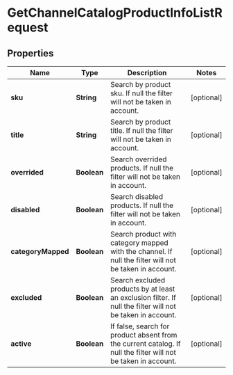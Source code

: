 
# GetChannelCatalogProductInfoListRequest

## Properties
Name | Type | Description | Notes
------------ | ------------- | ------------- | -------------
**sku** | **String** | Search by product sku. If null the filter will not be taken in account. |  [optional]
**title** | **String** | Search by product title. If null the filter will not be taken in account. |  [optional]
**overrided** | **Boolean** | Search overrided products. If null the filter will not be taken in account. |  [optional]
**disabled** | **Boolean** | Search disabled products. If null the filter will not be taken in account. |  [optional]
**categoryMapped** | **Boolean** | Search product with category mapped with the channel. If null the filter will not be taken in account. |  [optional]
**excluded** | **Boolean** | Search excluded products by at least an exclusion filter. If null the filter will not be taken in account. |  [optional]
**active** | **Boolean** | If false, search for product absent from the current catalog. If null the filter will not be taken in account. |  [optional]



